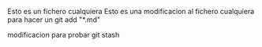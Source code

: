 Esto es un fichero cualquiera
Esto es una modificacion al fichero cualquiera para hacer un git add "*.md"

modificacion para probar git stash
